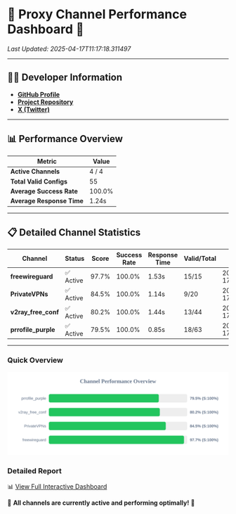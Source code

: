 # 🌟 Proxy Channel Performance Dashboard 🌟

_Last Updated: 2025-04-17T11:17:18.311497_

---

## 👩‍💻 Developer Information

- **[GitHub Profile](https://github.com/4n0nymou3)**  
- **[Project Repository](https://github.com/4n0nymou3/multi-proxy-config-fetcher)**  
- **[X (Twitter)](https://x.com/4n0nymou3)**  

---

## 📊 Performance Overview

| Metric                | Value       |
|-----------------------|-------------|
| **Active Channels**   | 4 / 4       |
| **Total Valid Configs** | 55          |
| **Average Success Rate** | 100.0%      |
| **Average Response Time** | 1.24s       |

---

## 📋 Detailed Channel Statistics

| Channel          | Status     | Score  | Success Rate | Response Time | Valid/Total | Last Success               |
|------------------|------------|--------|--------------|---------------|-------------|----------------------------|
| **freewireguard**  | ✅ Active  | 97.7%  | 100.0% | 1.53s         | 15/15       | 2025-04-17T11:17:18.309701 |
| **PrivateVPNs**  | ✅ Active  | 84.5%  | 100.0% | 1.14s         | 9/20       | 2025-04-17T11:17:16.756372 |
| **v2ray_free_conf**  | ✅ Active  | 80.2%  | 100.0% | 1.44s         | 13/44       | 2025-04-17T11:17:15.587167 |
| **prrofile_purple**  | ✅ Active  | 79.5%  | 100.0% | 0.85s         | 18/63       | 2025-04-17T11:17:14.067640 |

---

### Quick Overview
<div align="center">
  <a href="https://raw.githubusercontent.com/nullluser/NullRepo/refs/heads/main/assets/channel_stats_chart.svg">
    <img src="https://raw.githubusercontent.com/nullluser/NullRepo/refs/heads/main/assets/channel_stats_chart.svg" alt="Source Performance Statistics" width="800">
  </a>
</div>

### Detailed Report
📊 [View Full Interactive Dashboard](https://htmlpreview.github.io/?https://github.com/nullluser/NullRepo/blob/main/assets/performance_report.html)

🎉 **All channels are currently active and performing optimally!** 🎉
